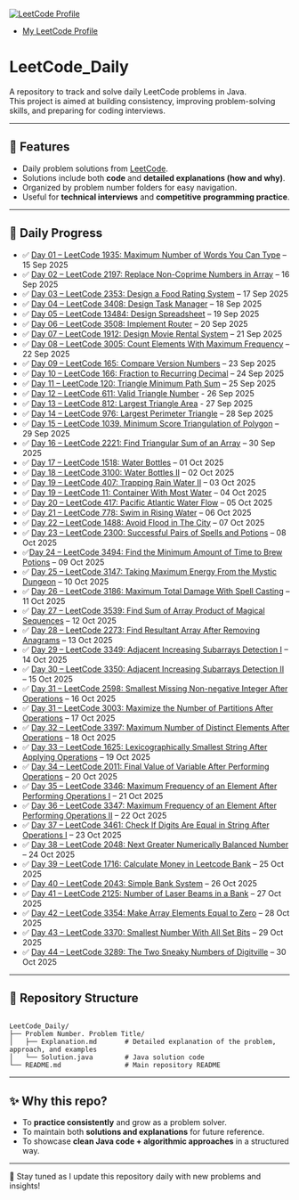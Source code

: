 
[![LeetCode Profile](https://img.shields.io/badge/LeetCode-Aadii08-orange?logo=leetcode)](https://leetcode.com/u/Aadii08/)

- [My LeetCode Profile](https://leetcode.com/u/Aadii08/)

# LeetCode_Daily
A repository to track and solve daily LeetCode problems in Java.  
This project is aimed at building consistency, improving problem-solving skills, and preparing for coding interviews.

---

## 📌 Features
- Daily problem solutions from [LeetCode](https://leetcode.com/).
- Solutions include both **code** and **detailed explanations (how and why)**.
- Organized by problem number folders for easy navigation.
- Useful for **technical interviews** and **competitive programming practice**.

---

## 📅 Daily Progress

- ✅ [Day 01 – LeetCode 1935: Maximum Number of Words You Can Type](https://github.com/Aadityahq/Leetcode_Daily/tree/main/1935.%20Maximum%20Number%20of%20Words%20You%20Can%20Type) – 15 Sep 2025  
- ✅ [Day 02 – LeetCode 2197: Replace Non-Coprime Numbers in Array](https://github.com/Aadityahq/Leetcode_Daily/tree/main/2197.%20Replace%20Non-Coprime%20Numbers%20in%20Array) – 16 Sep 2025  
- ✅ [Day 03 – LeetCode 2353: Design a Food Rating System](https://github.com/Aadityahq/Leetcode_Daily/tree/main/2353.%20Design%20a%20Food%20Rating%20System) – 17 Sep 2025  
- ✅ [Day 04 – LeetCode 3408: Design Task Manager](https://github.com/Aadityahq/Leetcode_Daily/tree/main/3408.%20Design%20Task%20Manager) – 18 Sep 2025  
- ✅ [Day 05 – LeetCode 13484: Design Spreadsheet](https://github.com/Aadityahq/Leetcode_Daily/tree/main/13484.%20Design%20Spreadsheet) – 19 Sep 2025 
 - ✅ [Day 06 – LeetCode 3508: Implement Router](https://github.com/Aadityahq/Leetcode_Daily/tree/main/3508.%20Implement%20Router) – 20 Sep 2025
- ✅ [Day 07 – LeetCode 1912: Design Movie Rental System](https://github.com/Aadityahq/Leetcode_Daily/tree/main/1912.%20Design%20Movie%20Rental%20System) – 21 Sep 2025
- ✅ [Day 08 – LeetCode 3005: Count Elements With Maximum Frequency](https://github.com/Aadityahq/Leetcode_Daily/tree/main/3005.%20Count%20Elements%20With%20Maximum%20Frequency) – 22 Sep 2025
- ✅ [Day 09 – LeetCode 165: Compare Version Numbers](https://github.com/Aadityahq/Leetcode_Daily/tree/main/165.%20Compare%20Version%20Numbers) – 23 Sep 2025
- ✅ [Day 10 – LeetCode 166: Fraction to Recurring Decimal](https://github.com/Aadityahq/Leetcode_Daily/tree/main/166.%20Fraction%20to%20Recurring%20Decimal) – 24 Sep 2025
- ✅ [Day 11 – LeetCode 120: Triangle Minimum Path Sum](https://github.com/Aadityahq/Leetcode_Daily/tree/main/120.%20Triangle%20Minimum%20Path%20Sum) – 25 Sep 2025
- ✅ [Day 12 – LeetCode 611: Valid Triangle Number](https://github.com/Aadityahq/Leetcode_Daily/tree/main/611.%20Valid%20Triangle%20Number) - 26 Sep 2025
- ✅ [Day 13 – LeetCode 812: Largest Triangle Area](https://github.com/Aadityahq/Leetcode_Daily/tree/main/812.%20Largest%20Triangle%20Area) - 27 Sep 2025
- ✅ [Day 14 – LeetCode 976: Largest Perimeter Triangle](https://github.com/Aadityahq/Leetcode_Daily/tree/main/976.%20Largest%20Perimeter%20Triangle) – 28 Sep 2025
- ✅ [Day 15 – LeetCode 1039. Minimum Score Triangulation of Polygon](https://github.com/Aadityahq/Leetcode_Daily/tree/main/1039.%20Minimum%20Score%20Triangulation%20of%20Polygon) – 29 Sep 2025
- ✅ [Day 16 – LeetCode 2221: Find Triangular Sum of an Array](https://github.com/Aadityahq/Leetcode_Daily/tree/main/2221.%20Find%20Triangular%20Sum%20of%20an%20Array) – 30 Sep 2025
- ✅ [Day 17 – LeetCode 1518: Water Bottles](https://github.com/Aadityahq/Leetcode_Daily/tree/main/1518.%20Water%20Bottles) – 01 Oct 2025
- ✅ [Day 18 – LeetCode 3100: Water Bottles II](https://github.com/Aadityahq/Leetcode_Daily/tree/main/3100.%20Water%20Bottles%20II) – 02 Oct 2025
- ✅ [Day 19 – LeetCode 407: Trapping Rain Water II](https://github.com/Aadityahq/Leetcode_Daily/tree/main/407.%20Trapping%20Rain%20Water%20II) – 03 Oct 2025
- ✅ [Day 19 – LeetCode 11: Container With Most Water](https://github.com/Aadityahq/Leetcode_Daily/tree/main/11.%20Container%20With%20Most%20Water) – 04 Oct 2025
- ✅ [Day 20 – LeetCode 417: Pacific Atlantic Water Flow](https://github.com/Aadityahq/Leetcode_Daily/tree/main/417.%20Pacific%20Atlantic%20Water%20Flow) – 05 Oct 2025
- ✅ [Day 21 – LeetCode 778: Swim in Rising Water](https://github.com/Aadityahq/Leetcode_Daily/tree/main/778.%20Swim%20in%20Rising%20Water) – 06 Oct 2025
- ✅ [Day 22 – LeetCode 1488: Avoid Flood in The City](https://github.com/Aadityahq/Leetcode_Daily/tree/main/1488.%20Avoid%20Flood%20in%20The%20City) – 07 Oct 2025
- ✅ [Day 23 – LeetCode 2300: Successful Pairs of Spells and Potions](https://github.com/Aadityahq/Leetcode_Daily/tree/main/2300.%20Successful%20Pairs%20of%20Spells%20and%20Potions) – 08 Oct 2025
- ✅[Day 24 – LeetCode 3494: Find the Minimum Amount of Time to Brew Potions](https://github.com/Aadityahq/Leetcode_Daily/tree/main/3494.%20Find%20the%20Minimum%20Amount%20of%20Time%20to%20Brew%20Potions) – 09 Oct 2025
- ✅ [Day 25 – LeetCode 3147: Taking Maximum Energy From the Mystic Dungeon](https://github.com/Aadityahq/Leetcode_Daily/tree/main/3147.%20Taking%20Maximum%20Energy%20From%20the%20Mystic%20Dungeon) – 10 Oct 2025
- ✅ [Day 26 – LeetCode 3186: Maximum Total Damage With Spell Casting](https://github.com/Aadityahq/Leetcode_Daily/tree/main/3186.%20Maximum%20Total%20Damage%20With%20Spell%20Casting) – 11 Oct 2025
- ✅ [Day 27 – LeetCode 3539: Find Sum of Array Product of Magical Sequences](https://github.com/Aadityahq/Leetcode_Daily/tree/main/3539.%20Find%20Sum%20of%20Array%20Product%20of%20Magical%20Sequences) – 12 Oct 2025
- ✅ [Day 28 – LeetCode 2273: Find Resultant Array After Removing Anagrams](https://github.com/Aadityahq/Leetcode_Daily/tree/main/2273.%20Find%20Resultant%20Array%20After%20Removing%20Anagrams) – 13 Oct 2025
- ✅ [Day 29 – LeetCode 3349: Adjacent Increasing Subarrays Detection I](https://github.com/Aadityahq/Leetcode_Daily/tree/main/3349.%20Adjacent%20Increasing%20Subarrays%20Detection%20I) – 14 Oct 2025
- ✅ [Day 30 – LeetCode 3350: Adjacent Increasing Subarrays Detection II](https://github.com/Aadityahq/Leetcode_Daily/tree/main/3350.%20Adjacent%20Increasing%20Subarrays%20Detection%20II) – 15 Oct 2025
- ✅ [Day 31 – LeetCode 2598: Smallest Missing Non-negative Integer After Operations](https://github.com/Aadityahq/Leetcode_Daily/tree/main/2598.%20Smallest%20Missing%20Non-negative%20Integer%20After%20Operations) – 16 Oct 2025
- ✅ [Day 31 – LeetCode 3003: Maximize the Number of Partitions After Operations](https://github.com/Aadityahq/Leetcode_Daily/tree/main/3003.%20Maximize%20the%20Number%20of%20Partitions%20After%20Operations) – 17 Oct 2025
- ✅ [Day 32 – LeetCode 3397: Maximum Number of Distinct Elements After Operations](https://github.com/Aadityahq/Leetcode_Daily/tree/main/3397.%20Maximum%20Number%20of%20Distinct%20Elements%20After%20Operations) – 18 Oct 2025
- ✅ [Day 33 – LeetCode 1625: Lexicographically Smallest String After Applying Operations](https://github.com/Aadityahq/Leetcode_Daily/tree/main/1625.%20Lexicographically%20Smallest%20String%20After%20Applying%20Operations) – 19 Oct 2025
- ✅ [Day 34 – LeetCode 2011: Final Value of Variable After Performing Operations](https://github.com/Aadityahq/Leetcode_Daily/tree/main/2011.%20Final%20Value%20of%20Variable%20After%20Performing%20Operations) – 20 Oct 2025
- ✅ [Day 35 – LeetCode 3346: Maximum Frequency of an Element After Performing Operations I](https://github.com/Aadityahq/Leetcode_Daily/tree/main/3346.%20Maximum%20Frequency%20of%20an%20Element%20After%20Performing%20Operations%20I) – 21 Oct 2025
- ✅ [Day 36 – LeetCode 3347: Maximum Frequency of an Element After Performing Operations II](https://github.com/Aadityahq/Leetcode_Daily/tree/main/3347.%20Maximum%20Frequency%20of%20an%20Element%20After%20Performing%20Operations%20II) – 22 Oct 2025
- ✅ [Day 37 – LeetCode 3461: Check If Digits Are Equal in String After Operations I](https://github.com/Aadityahq/Leetcode_Daily/tree/main/3461.%20Check%20If%20Digits%20Are%20Equal%20in%20String%20After%20Operations%20I) – 23 Oct 2025
- ✅ [Day 38 – LeetCode 2048: Next Greater Numerically Balanced Number](https://github.com/Aadityahq/Leetcode_Daily/tree/main/2048.%20Next%20Greater%20Numerically%20Balanced%20Number) – 24 Oct 2025
- ✅ [Day 39 – LeetCode 1716: Calculate Money in Leetcode Bank](https://github.com/Aadityahq/Leetcode_Daily/tree/main/1716.%20Calculate%20Money%20in%20Leetcode%20Bank) – 25 Oct 2025
- ✅ [Day 40 – LeetCode 2043: Simple Bank System](https://github.com/Aadityahq/Leetcode_Daily/tree/main/2043.%20Simple%20Bank%20System) – 26 Oct 2025
- ✅ [Day 41 – LeetCode 2125: Number of Laser Beams in a Bank](https://github.com/Aadityahq/Leetcode_Daily/tree/main/2125.%20Number%20of%20Laser%20Beams%20in%20a%20Bank) – 27 Oct 2025
- ✅ [Day 42 – LeetCode 3354: Make Array Elements Equal to Zero](https://github.com/Aadityahq/Leetcode_Daily/tree/main/3354.%20Make%20Array%20Elements%20Equal%20to%20Zero) – 28 Oct 2025
- ✅ [Day 43 – LeetCode 3370: Smallest Number With All Set Bits](https://github.com/Aadityahq/Leetcode_Daily/tree/main/3370.%20Smallest%20Number%20With%20All%20Set%20Bits) – 29 Oct 2025
- ✅ [Day 44 – LeetCode 3289: The Two Sneaky Numbers of Digitville](https://github.com/Aadityahq/Leetcode_Daily/tree/main/3289.%20The%20Two%20Sneaky%20Numbers%20of%20Digitville) – 30 Oct 2025












---

## 📌 Repository Structure

```

LeetCode_Daily/
├── Problem Number. Problem Title/
│   ├── Explanation.md       # Detailed explanation of the problem, approach, and examples
│   └── Solution.java        # Java solution code
└── README.md                # Main repository README

```
---

## ✨ Why this repo?

- To **practice consistently** and grow as a problem solver.  
- To maintain both **solutions and explanations** for future reference.  
- To showcase **clean Java code + algorithmic approaches** in a structured way.  

---

🔔 Stay tuned as I update this repository daily with new problems and insights!

